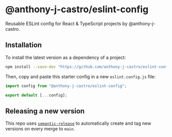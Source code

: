 # @anthony-j-castro/eslint-config

Reusable ESLint config for React & TypeScript projects by @anthony-j-castro.

## Installation

To install the latest version as a dependency of a project:

```bash
npm install --save-dev "https://github.com/anthony-j-castro/eslint-config.git#semver:3.0.5"
```

Then, copy and paste this starter config in a new `eslint.config.js` file:

```javascript
import config from "@anthony-j-castro/eslint-config";

export default [...config];
```

## Releasing a new version

This repo uses
[`semantic-release`](https://github.com/semantic-release/semantic-release) to
automatically create and tag new versions on every merge to `main`.
